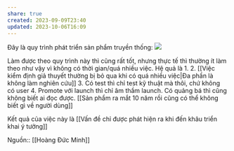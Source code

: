 ```yaml
---
share: true
created: 2023-09-09T23:40
updated: 2023-10-06T16:09
---
```

Đây là quy trình phát triển sản phẩm truyền thống:
![](https://i.imgur.com/UVkZGQo.png)

Làm được theo quy trình này thì cũng rất tốt, nhưng thực tế thì thường ít làm theo như vậy vì không có thời gian/quá nhiều việc. Hệ quả là
1. 
2. [[Việc kiểm định giả thuyết thường bị bỏ qua khi có quá nhiều việc|Đa phần là không làm nghiên cứu]]
3. Có test thì chỉ test kỹ thuật mà thôi, chứ không có user
4. Promote với launch thì chỉ âm thầm launch. Có quảng bá thì cũng không biết ai đọc được. [[Sản phẩm ra mắt 10 năm rồi cũng có thể không biết gì về người dùng]]

Kết quả của việc này là [[Vấn đề chỉ được phát hiện ra khi đến khâu triển khai ý tưởng]]

Nguồn:: [[Hoàng Đức Minh]]

